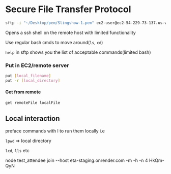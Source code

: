 # Secure File Transfer Protocol

```bash
sftp -i "~/Desktop/pem/Slingshow-1.pem" ec2-user@ec2-54-229-73-137.us-west-1.compute.amazonaws.com
```

Opens a ssh shell on the remote host with limited functionality

Use regular bash cmds to move around(`ls`, `cd`)

`help` in sftp shows you the list of acceptable commands(limited bash)

### Put in EC2/remote server

```bash
put [local_filename]
put -r [local_directory]
```

#### Get from remote

```bash
get remoteFile localFile
```

## Local interaction

preface commands with l to run them locally i.e

`lpwd` => local directory

`lcd`, `lls` etc

node test_attendee join --host eta-staging.onrender.com -m -h -n 4 HkQm-QyN
